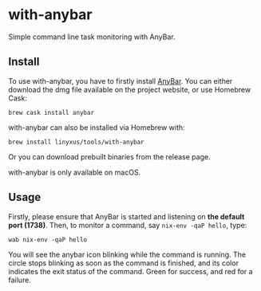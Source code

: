 # with-anybar
 Simple command line task monitoring with AnyBar.

## Install

To use with-anybar, you have to firstly install [AnyBar](https://github.com/tonsky/AnyBar). You can either download the dmg file available on the project website, or use Homebrew Cask:
```shell
brew cask install anybar
```

with-anybar can also be installed via Homebrew with:
```shell
brew install linyxus/tools/with-anybar
```

Or you can download prebuilt binaries from the release page.

with-anybar is only available on macOS.

## Usage

Firstly, please ensure that AnyBar is started and listening on **the default port (1738)**. Then, to monitor a command, say `nix-env -qaP hello`, type:
```
wab nix-env -qaP hello
```

You will see the anybar icon blinking while the command is running. The circle stops blinking as soon as the command is finished, and its color indicates the exit status of the command.
Green for success, and red for a failure.
